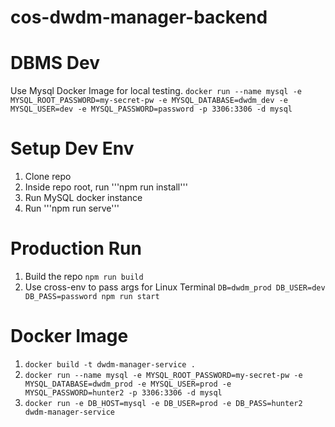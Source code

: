 # cos-dwdm-manager-backend

# DBMS Dev
Use Mysql Docker Image for local testing. 
```docker run --name mysql -e MYSQL_ROOT_PASSWORD=my-secret-pw -e MYSQL_DATABASE=dwdm_dev -e MYSQL_USER=dev -e MYSQL_PASSWORD=password -p 3306:3306 -d mysql```


# Setup Dev Env
1) Clone repo
2) Inside repo root, run '''npm run install'''
3) Run MySQL docker instance
4) Run '''npm run serve'''

# Production Run
1) Build the repo ```npm run build```
2) Use cross-env to pass args for Linux Terminal ```DB=dwdm_prod DB_USER=dev DB_PASS=password npm run start```

# Docker Image
1) ```docker build -t dwdm-manager-service .```
2) ```docker run --name mysql -e MYSQL_ROOT_PASSWORD=my-secret-pw -e MYSQL_DATABASE=dwdm_prod -e MYSQL_USER=prod -e MYSQL_PASSWORD=hunter2 -p 3306:3306 -d mysql```
3) ```docker run -e DB_HOST=mysql -e DB_USER=prod -e DB_PASS=hunter2 dwdm-manager-service```